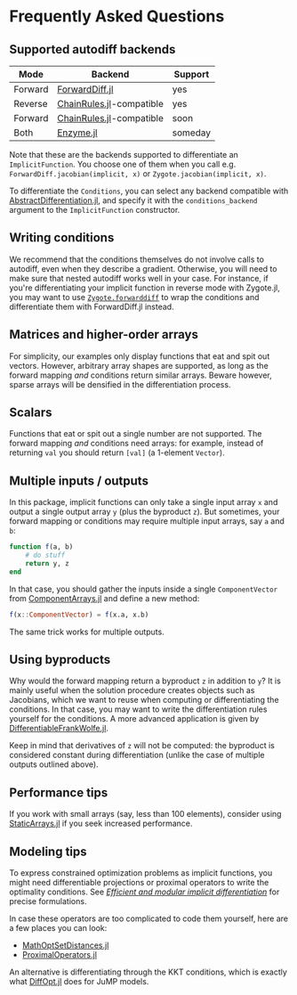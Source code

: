# Frequently Asked Questions

## Supported autodiff backends

| Mode    | Backend                                                                | Support |
| ------- | ---------------------------------------------------------------------- | ------- |
| Forward | [ForwardDiff.jl](https://github.com/JuliaDiff/ForwardDiff.jl)          | yes     |
| Reverse | [ChainRules.jl](https://github.com/JuliaDiff/ChainRules.jl)-compatible | yes     |
| Forward | [ChainRules.jl](https://github.com/JuliaDiff/ChainRules.jl)-compatible | soon    |
| Both    | [Enzyme.jl](https://github.com/EnzymeAD/Enzyme.jl)                     | someday |

Note that these are the backends supported to differentiate an `ImplicitFunction`.
You choose one of them when you call e.g. `ForwardDiff.jacobian(implicit, x)` or `Zygote.jacobian(implicit, x)`.

To differentiate the `Conditions`, you can select any backend compatible with [AbstractDifferentiation.jl](https://github.com/JuliaDiff/AbstractDifferentiation.jl), and specify it with the `conditions_backend` argument to the `ImplicitFunction` constructor.

## Writing conditions

We recommend that the conditions themselves do not involve calls to autodiff, even when they describe a gradient.
Otherwise, you will need to make sure that nested autodiff works well in your case.
For instance, if you're differentiating your implicit function in reverse mode with Zygote.jl, you may want to use [`Zygote.forwarddiff`](https://fluxml.ai/Zygote.jl/stable/utils/#Zygote.forwarddiff) to wrap the conditions and differentiate them with ForwardDiff.jl instead.

## Matrices and higher-order arrays

For simplicity, our examples only display functions that eat and spit out vectors.
However, arbitrary array shapes are supported, as long as the forward mapping _and_ conditions return similar arrays.
Beware however, sparse arrays will be densified in the differentiation process.

## Scalars

Functions that eat or spit out a single number are not supported.
The forward mapping _and_ conditions need arrays: for example, instead of returning `val` you should return `[val]` (a 1-element `Vector`).

## Multiple inputs / outputs

In this package, implicit functions can only take a single input array `x` and output a single output array `y` (plus the byproduct `z`).
But sometimes, your forward mapping or conditions may require multiple input arrays, say `a` and `b`:

```julia
function f(a, b)
    # do stuff
    return y, z
end
```

In that case, you should gather the inputs inside a single `ComponentVector` from [ComponentArrays.jl](https://github.com/jonniedie/ComponentArrays.jl) and define a new method:

```julia
f(x::ComponentVector) = f(x.a, x.b)
```

The same trick works for multiple outputs.

## Using byproducts

Why would the forward mapping return a byproduct `z` in addition to `y`?
It is mainly useful when the solution procedure creates objects such as Jacobians, which we want to reuse when computing or differentiating the conditions.
In that case, you may want to write the differentiation rules yourself for the conditions.
A more advanced application is given by [DifferentiableFrankWolfe.jl](https://github.com/gdalle/DifferentiableFrankWolfe.jl).

Keep in mind that derivatives of `z` will not be computed: the byproduct is considered constant during differentiation (unlike the case of multiple outputs outlined above).

## Performance tips

If you work with small arrays (say, less than 100 elements), consider using [StaticArrays.jl](https://github.com/JuliaArrays/StaticArrays.jl) if you seek increased performance.

## Modeling tips

To express constrained optimization problems as implicit functions, you might need differentiable projections or proximal operators to write the optimality conditions.
See [_Efficient and modular implicit differentiation_](https://arxiv.org/abs/2105.15183) for precise formulations.

In case these operators are too complicated to code them yourself, here are a few places you can look:

- [MathOptSetDistances.jl](https://github.com/matbesancon/MathOptSetDistances.jl)
- [ProximalOperators.jl](https://github.com/JuliaFirstOrder/ProximalOperators.jl)

An alternative is differentiating through the KKT conditions, which is exactly what [DiffOpt.jl](https://github.com/jump-dev/DiffOpt.jl) does for JuMP models.
